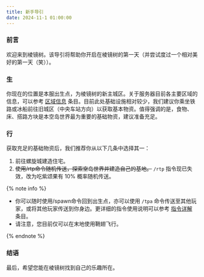 ```yaml
---
title: 新手导引
date: 2024-11-1 01:00:00
---
```


### 前言

欢迎来到棱镜树。该导引将帮助你开启在棱镜树的第一天（并尝试度过一个相对美好的第一天（笑））。

### 生

你现在的位置是本服出生点，为棱镜树的新主城区。关于服务器目前各主要区域的信息，可以参考 [区域信息](/docs/introduction/areas.html) 条目。目前此处基础设施相对较少，我们建议你乘坐铁路或冰船前往旧城区（中央车站方向）以获取基本物资。值得强调的是，食物、床、搭路方块是本空岛世界最为重要的基础物资，建议准备充足。

### 行

获取充足的基础物资后，我们推荐你从以下几条中选择其一：

1. 前往螺旋城建造住宅。
2. ~~使用/rtp命令随机传送，探索空岛世界并建造自己的基地。~~ `/rtp` 指令现已失效，改为吃紫颂果有 10% 概率随机传送。

{% note info %}

- 你可以随时使用/spawn命令回到出生点，亦可以使用 `/tpa` 命令传送至其他玩家，或将其他玩家传送到你身边。更详细的指令使用说明可以参考 [指令详解](/docs/introduction/commands.html) 条目。
- 请注意，您目前仅可以在末地使用鞘翅飞行。

{% endnote %}

### 结语

最后，希望您能在棱镜树找到自己的乐趣所在。
